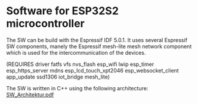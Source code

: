 # Software for ESP32S2 microcontroller

The SW can be build with the Espressif IDF 5.0.1.
It uses several Espressif SW components, manely the Espressif mesh-lite mesh network component which is used for the intercommunication of the devices.

(REQUIRES driver fatfs vfs nvs_flash esp_wifi lwip esp_timer esp_https_server mdns esp_lcd_touch_xpt2046 esp_websocket_client app_update ssd1306 iot_bridge mesh_lite)

The SW is written in C++ using the following architecture:
[SW_Architektur.pdf](https://github.com/HWuest/Fips/files/12486967/SW_Architektur.pdf)
